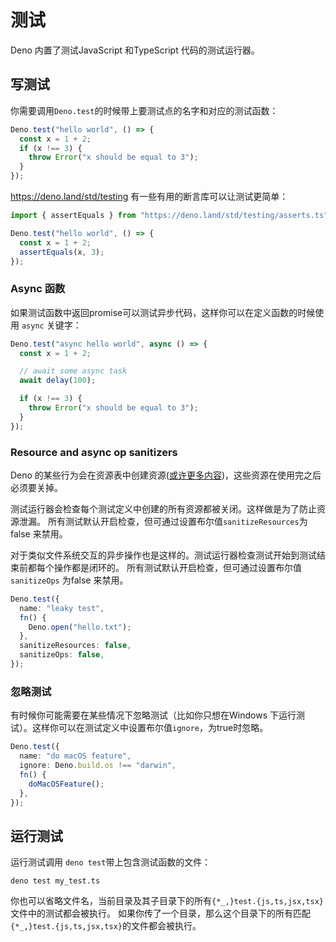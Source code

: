 # 测试

Deno 内置了测试JavaScript 和TypeScript 代码的测试运行器。

## 写测试

你需要调用`Deno.test`的时候带上要测试点的名字和对应的测试函数：

```ts
Deno.test("hello world", () => {
  const x = 1 + 2;
  if (x !== 3) {
    throw Error("x should be equal to 3");
  }
});
```

https://deno.land/std/testing 有一些有用的断言库可以让测试更简单：

```ts
import { assertEquals } from "https://deno.land/std/testing/asserts.ts";

Deno.test("hello world", () => {
  const x = 1 + 2;
  assertEquals(x, 3);
});
```

### Async 函数

如果测试函数中返回promise可以测试异步代码，这样你可以在定义函数的时候使用 `async` 关键字：

```ts
Deno.test("async hello world", async () => {
  const x = 1 + 2;

  // await some async task
  await delay(100);

  if (x !== 3) {
    throw Error("x should be equal to 3");
  }
});
```

### Resource and async op sanitizers


Deno 的某些行为会在资源表中创建资源([或许更多内容](./contributing/architecture.md))，这些资源在使用完之后必须要关掉。

测试运行器会检查每个测试定义中创建的所有资源都被关闭。这样做是为了防止资源泄漏。
所有测试默认开启检查，但可通过设置布尔值`sanitizeResources`为false 来禁用。


对于类似文件系统交互的异步操作也是这样的。测试运行器检查测试开始到测试结束前都每个操作都是闭环的。
所有测试默认开启检查，但可通过设置布尔值`sanitizeOps` 为false 来禁用。

```ts
Deno.test({
  name: "leaky test",
  fn() {
    Deno.open("hello.txt");
  },
  sanitizeResources: false,
  sanitizeOps: false,
});
```

### 忽略测试

有时候你可能需要在某些情况下忽略测试（比如你只想在Windows 下运行测试）。这样你可以在测试定义中设置布尔值`ignore`，为true时忽略。

```ts
Deno.test({
  name: "do macOS feature",
  ignore: Deno.build.os !== "darwin",
  fn() {
    doMacOSFeature();
  },
});
```

## 运行测试

运行测试调用 `deno test`带上包含测试函数的文件：

```shell
deno test my_test.ts
```

你也可以省略文件名，当前目录及其子目录下的所有`{*_,}test.{js,ts,jsx,tsx}`文件中的测试都会被执行。
如果你传了一个目录，那么这个目录下的所有匹配`{*_,}test.{js,ts,jsx,tsx}`的文件都会被执行。
